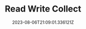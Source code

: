 ---
title: "Read Write Collect"
category: "IndieWeb & Personal Blogs"
site_url: https://collect.readwriterespond.com
feed_url: https://collect.readwriterespond.com/feed/
date: 2023-08-06T21:09:01.336121Z
domain: collect.readwriterespond.com

---